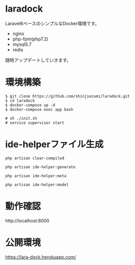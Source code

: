# laradock
Laravel6ベースのシンプルなDocker環境です。

* nginx
* php-fpm(php7.2)
* mysql5.7
* redis

随時アップデートしていきます。

# 環境構築
```
$ git clone https://github.com/shinjiezumi/laradock.git
$ cd laradock
$ docker-compose up -d
$ docker-compose exec app bash

# sh ./init.sh
# service supervisor start
```

# ide-helperファイル生成
```shell
php artisan clear-compiled

php artisan ide-helper:generate

php artisan ide-helper:meta

php artisan ide-helper:model
```

# 動作確認
http://localhost:8000

# 公開環境
https://lara-dock.herokuapp.com/
